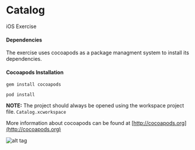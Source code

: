 # Catalog
iOS Exercise 

#### Dependencies

The exercise uses cocoapods as a package managment system to install its dependencies. 

#### Cocoapods Installation

```gem install cocoapods```

```pod install```

**NOTE:** The project should always be opened using the workspace project file. ```Catalog.xcworkspace```

More information about cocoapods can be found at [http://cocoapods.org](http://cocoapods.org)

![alt tag](https://cloud.githubusercontent.com/assets/3449724/18613101/fbdb329c-7d3f-11e6-9767-e496b19bae63.gif)
